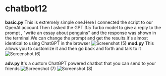 # chatbot12
**basic.py**
This is extremely simple one.Here I connected the script to our OpenAI account.Then I asked the GPT 3.5 Turbo model to give a reply to the prompt , 
"write an essay about penguins" and the response was shown in the terminal.We can change the prompt and get the results.It's almost identical to 
using ChatGPT in the browser
![Screenshot (5)](https://github.com/AnjanaVijay-12/chatbot12/assets/134780649/538daf52-a8ec-48be-81bd-39c9eda9d9e0)
**mod.py**
This allows you to customize it and then go back and forth and talk to it
![Screenshot (6)](https://github.com/AnjanaVijay-12/chatbot12/assets/134780649/aa34cd89-de3d-4b7d-b237-586a4f057f7a)

**adv.py**
It's a custom ChatGPT powered chatbot that you can send to your friends 
![Screenshot (7)](https://github.com/AnjanaVijay-12/chatbot12/assets/134780649/f6c8c7dc-a2b1-4050-9281-95891f4b2b09)
![Screenshot (8)](https://github.com/AnjanaVijay-12/chatbot12/assets/134780649/37d0d32e-ef25-4001-9faa-5c6debb90cc7)

